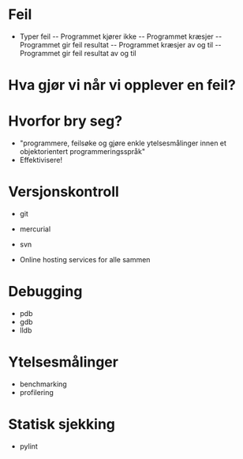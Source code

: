 # Feil

- Typer feil
-- Programmet kjører ikke
-- Programmet kræsjer
-- Programmet gir feil resultat
-- Programmet kræsjer av og til
-- Programmet gir feil resultat av og til

# Hva gjør vi når vi opplever en feil?

# Hvorfor bry seg?
- "programmere, feilsøke og gjøre enkle ytelsesmålinger innen et objektorientert programmeringsspråk"
- Effektivisere!

# Versjonskontroll

- git
- mercurial
- svn

- Online hosting services for alle sammen

# Debugging

- pdb
- gdb
- lldb

# Ytelsesmålinger

- benchmarking
- profilering

# Statisk sjekking

- pylint
